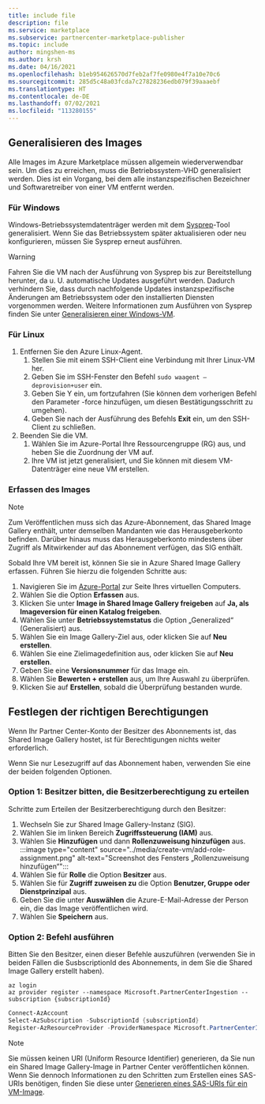 ```yaml
---
title: include file
description: file
ms.service: marketplace
ms.subservice: partnercenter-marketplace-publisher
ms.topic: include
author: mingshen-ms
ms.author: krsh
ms.date: 04/16/2021
ms.openlocfilehash: b1eb954626570d7feb2af7fe0980e4f7a10e70c6
ms.sourcegitcommit: 285d5c48a03fcda7c27828236edb079f39aaaebf
ms.translationtype: HT
ms.contentlocale: de-DE
ms.lasthandoff: 07/02/2021
ms.locfileid: "113280155"
---
```

## <a name="generalize-the-image"></a>Generalisieren des Images

Alle Images im Azure Marketplace müssen allgemein wiederverwendbar sein. Um dies zu erreichen, muss die Betriebssystem-VHD generalisiert werden. Dies ist ein Vorgang, bei dem alle instanzspezifischen Bezeichner und Softwaretreiber von einer VM entfernt werden.

### <a name="for-windows"></a>Für Windows

Windows-Betriebssystemdatenträger werden mit dem [Sysprep](/windows-hardware/manufacture/desktop/sysprep--system-preparation--overview)-Tool generalisiert. Wenn Sie das Betriebssystem später aktualisieren oder neu konfigurieren, müssen Sie Sysprep erneut ausführen.

> [!WARNING]
> Fahren Sie die VM nach der Ausführung von Sysprep bis zur Bereitstellung herunter, da u. U. automatische Updates ausgeführt werden. Dadurch verhindern Sie, dass durch nachfolgende Updates instanzspezifische Änderungen am Betriebssystem oder den installierten Diensten vorgenommen werden. Weitere Informationen zum Ausführen von Sysprep finden Sie unter [Generalisieren einer Windows-VM](../../virtual-machines/generalize.md#windows).

### <a name="for-linux"></a>Für Linux

1. Entfernen Sie den Azure Linux-Agent.
    1. Stellen Sie mit einem SSH-Client eine Verbindung mit Ihrer Linux-VM her.
    2. Geben Sie im SSH-Fenster den Befehl `sudo waagent –deprovision+user` ein.
    3. Geben Sie Y ein, um fortzufahren (Sie können dem vorherigen Befehl den Parameter -force hinzufügen, um diesen Bestätigungsschritt zu umgehen).
    4. Geben Sie nach der Ausführung des Befehls **Exit** ein, um den SSH-Client zu schließen.
2. Beenden Sie die VM.
    1. Wählen Sie im Azure-Portal Ihre Ressourcengruppe (RG) aus, und heben Sie die Zuordnung der VM auf.
    2. Ihre VM ist jetzt generalisiert, und Sie können mit diesem VM-Datenträger eine neue VM erstellen.

### <a name="capture-image"></a>Erfassen des Images

> [!NOTE]
> Zum Veröffentlichen muss sich das Azure-Abonnement, das Shared Image Gallery enthält, unter demselben Mandanten wie das Herausgeberkonto befinden. Darüber hinaus muss das Herausgeberkonto mindestens über Zugriff als Mitwirkender auf das Abonnement verfügen, das SIG enthält.

Sobald Ihre VM bereit ist, können Sie sie in Azure Shared Image Gallery erfassen. Führen Sie hierzu die folgenden Schritte aus:

1. Navigieren Sie im [Azure-Portal](https://ms.portal.azure.com/) zur Seite Ihres virtuellen Computers.
2. Wählen Sie die Option **Erfassen** aus.
3. Klicken Sie unter **Image in Shared Image Gallery freigeben** auf **Ja, als Imageversion für einen Katalog freigeben**.
4. Wählen Sie unter **Betriebssystemstatus** die Option „Generalized“ (Generalisiert) aus.
5. Wählen Sie ein Image Gallery-Ziel aus, oder klicken Sie auf **Neu erstellen**.
6. Wählen Sie eine Zielimagedefinition aus, oder klicken Sie auf **Neu erstellen**.
7. Geben Sie eine **Versionsnummer** für das Image ein.
8. Wählen Sie **Bewerten + erstellen** aus, um Ihre Auswahl zu überprüfen.
9. Klicken Sie auf **Erstellen**, sobald die Überprüfung bestanden wurde.

## <a name="set-the-right-permissions"></a>Festlegen der richtigen Berechtigungen

Wenn Ihr Partner Center-Konto der Besitzer des Abonnements ist, das Shared Image Gallery hostet, ist für Berechtigungen nichts weiter erforderlich.

Wenn Sie nur Lesezugriff auf das Abonnement haben, verwenden Sie eine der beiden folgenden Optionen.

### <a name="option-one--ask-the-owner-to-grant-owner-permission"></a>Option 1: Besitzer bitten, die Besitzerberechtigung zu erteilen

Schritte zum Erteilen der Besitzerberechtigung durch den Besitzer:

1. Wechseln Sie zur Shared Image Gallery-Instanz (SIG).
2. Wählen Sie im linken Bereich **Zugriffssteuerung (IAM)** aus.
3. Wählen Sie **Hinzufügen** und dann **Rollenzuweisung hinzufügen** aus.<br>
    :::image type="content" source="../media/create-vm/add-role-assignment.png" alt-text="Screenshot des Fensters „Rollenzuweisung hinzufügen“":::
1. Wählen Sie für **Rolle** die Option **Besitzer** aus.
1. Wählen Sie für **Zugriff zuweisen zu** die Option **Benutzer, Gruppe oder Dienstprinzipal** aus.
1. Geben Sie die unter **Auswählen** die Azure-E-Mail-Adresse der Person ein, die das Image veröffentlichen wird.
1. Wählen Sie **Speichern** aus.

### <a name="option-two--run-a-command"></a>Option 2: Befehl ausführen

Bitten Sie den Besitzer, einen dieser Befehle auszuführen (verwenden Sie in beiden Fällen die SusbscriptionId des Abonnements, in dem Sie die Shared Image Gallery erstellt haben).

```azurecli
az login
az provider register --namespace Microsoft.PartnerCenterIngestion --subscription {subscriptionId}
```
 
```powershell
Connect-AzAccount
Select-AzSubscription -SubscriptionId {subscriptionId}
Register-AzResourceProvider -ProviderNamespace Microsoft.PartnerCenterIngestion
```

> [!NOTE]
> Sie müssen keinen URI (Uniform Resource Identifier) generieren, da Sie nun ein Shared Image Gallery-Image in Partner Center veröffentlichen können. Wenn Sie dennoch Informationen zu den Schritten zum Erstellen eines SAS-URIs benötigen, finden Sie diese unter [Generieren eines SAS-URIs für ein VM-Image](../azure-vm-get-sas-uri.md).
